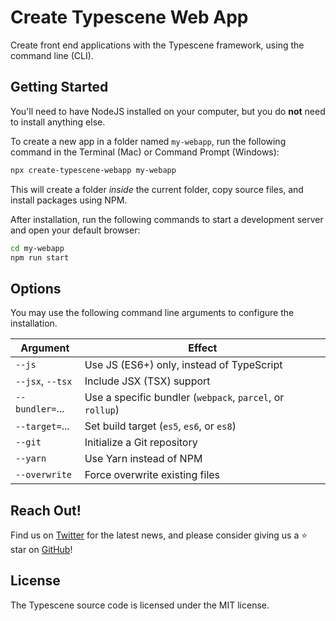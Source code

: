 # Create Typescene Web App

Create front end applications with the Typescene framework, using the command line (CLI).

## Getting Started

You'll need to have NodeJS installed on your computer, but you do **not** need to install anything else.

To create a new app in a folder named `my-webapp`, run the following command in the Terminal (Mac) or Command Prompt (Windows):

```bash
npx create-typescene-webapp my-webapp
```

This will create a folder _inside_ the current folder, copy source files, and install packages using NPM.

After installation, run the following commands to start a development server and open your default browser:

```bash
cd my-webapp
npm run start
```

## Options

You may use the following command line arguments to configure the installation.

| Argument         | Effect                                                    |
| ---------------- | --------------------------------------------------------- |
| `--js`           | Use JS (ES6+) only, instead of TypeScript                 |
| `--jsx`, `--tsx` | Include JSX (TSX) support                                 |
| `--bundler=`...  | Use a specific bundler (`webpack`, `parcel`, or `rollup`) |
| `--target=`...   | Set build target (`es5`, `es6`, or `es8`)                 |
| `--git`          | Initialize a Git repository                               |
| `--yarn`         | Use Yarn instead of NPM                                   |
| `--overwrite`    | Force overwrite existing files                            |

## Reach Out!

Find us on [Twitter](https://twitter.com/typescene) for the latest news, and please consider giving us a ⭐️ star on [GitHub](https://github.com/typescene/typescene)!

## License

The Typescene source code is licensed under the MIT license.
